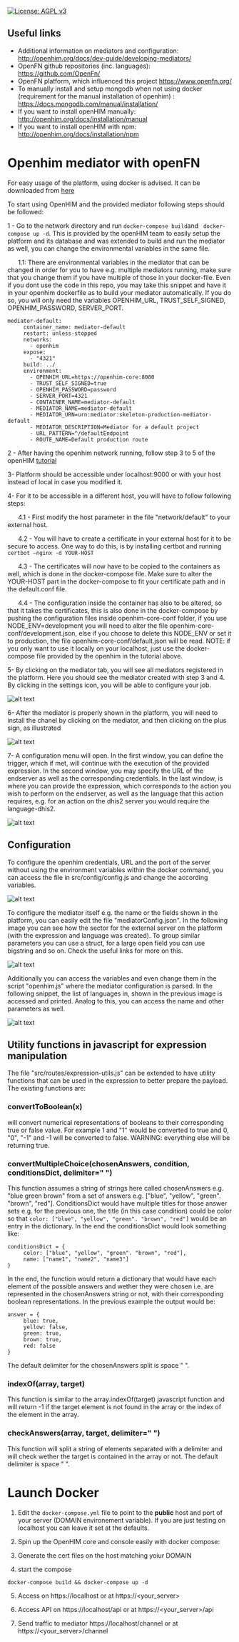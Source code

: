 [uri_license]: http://www.gnu.org/licenses/agpl.html
[uri_license_image]: https://img.shields.io/badge/License-AGPL%20v3-blue.svg

[![License: AGPL v3][uri_license_image]][uri_license]

## Useful links
* Additional information on mediators and configuration: http://openhim.org/docs/dev-guide/developing-mediators/
* OpenFN github repositories (inc. languages): https://github.com/OpenFn/
* OpenFN platform, which influenced this project https://www.openfn.org/
* To manually install and setup mongodb when not using docker (requirement for the manual installation of openhim) : https://docs.mongodb.com/manual/installation/ 
* If you want to install openHIM manually: http://openhim.org/docs/installation/manual
* If you want to install openHIM with npm: http://openhim.org/docs/installation/npm

# Openhim mediator with openFN

For easy usage of the platform, using docker is advised. It can be downloaded from [here](https://www.docker.com/)

To start using OpenHIM and the provided mediator following steps should be followed:

1 - Go to the network directory and run ```docker-compose build```and ``` docker-compose up -d```. This is provided by the openHIM team to easily setup the platform and its database and was extended to build and run the mediator as well, you can change the environmental variables in the same file.

&nbsp;&nbsp;&nbsp;&nbsp;&nbsp;&nbsp;1.1: There are environmental variables in the mediator that can be changed in order for you to have e.g. multiple mediators running, make sure that you change them if you have multiple of those in your docker-file. Even if you dont use the code in this repo, you may take this snippet and have it in your openhim dockerfile as to build your mediator automatically. If you do so, you will only need the variables OPENHIM_URL, TRUST_SELF_SIGNED, OPENHIM_PASSWORD, SERVER_PORT. 
```
mediator-default:
     container_name: mediator-default
     restart: unless-stopped
     networks:
       - openhim
     expose:
       - "4321"
     build: ../
     environment:
       - OPENHIM_URL=https://openhim-core:8080
       - TRUST_SELF_SIGNED=true
       - OPENHIM_PASSWORD=password
       - SERVER_PORT=4321
       - CONTAINER_NAME=mediator-default
       - MEDIATOR_NAME=mediator-default
       - MEDIATOR_URN=urn:mediator:skeleton-production-mediator-default
       - MEDIATOR_DESCRIPTION=Mediator for a default project
       - URL_PATTERN=^/defaultEndpoint
       - ROUTE_NAME=Default production route
 ```
       

2 - After having the openhim network running, follow step 3 to 5 of the openHIM [tutorial](https://github.com/jembi/openhim-mediator-tutorial/blob/master/0_Starting_OpenHIM.md)

3- Platform should be accessible under localhost:9000 or with your host instead of local in case you modified it.

4- For it to be accessible in a different host, you will have to follow following steps:

   &nbsp;&nbsp;&nbsp;&nbsp;&nbsp;&nbsp;4.1 - First modify the host parameter in the file "network/default" to your external host.
  
   &nbsp;&nbsp;&nbsp;&nbsp;&nbsp;&nbsp;4.2 - You will have to create a certificate in your external host for it to be secure to access. One way to do this, is by installing certbot and running
    ```certbot —nginx -d YOUR-HOST```
    
   &nbsp;&nbsp;&nbsp;&nbsp;&nbsp;&nbsp;4.3 - The certificates will now have to be copied to the containers as well, which is done in the docker-compose file. Make sure to alter the YOUR-HOST part in the docker-compose to fit your certificate path and in the default.conf file. 
  
   &nbsp;&nbsp;&nbsp;&nbsp;&nbsp;&nbsp;4.4 - The configuration inside the container has also to be altered, so that it takes the certificates, this is also done in the docker-compose by pushing the configuration files inside openhim-core-conf folder, if you use NODE_ENV=development you will need to alter the file openhim-core-conf/development.json, else if you choose to delete this NODE_ENV or set it to production, the file openhim-core-conf/default.json will be read. 
  NOTE: if you only want to use it locally on your localhost, just use the docker-compose file provided by the openhim in the tutorial above. 

5- By clicking on the mediator tab, you will see all mediators registered in the platform. Here you should see the mediator created with step 3 and 4. By clicking in the settings icon, you will be able to configure your job.

![alt text](app/images/openhim_mediator.png "Mediators in Openhim")

6- After the mediator is properly shown in the platform, you will need to install the chanel by clicking on the mediator, and then clicking on the plus sign, as illustrated

![alt text](app/images/installChanel_mediator.png "Installation of the chanel")

7- A configuration menu will open. In the first window, you can define the trigger, which if met, will continue with the execution of the provided expression. In the second window, you may specify the URL of the endserver as well as the corresponding credentials. In the last window, is where you can provide the expression, which corresponds to the action you wish to perform on the endserver, as well as the language that this action requires, e.g. for an action on the dhis2 server you would require the language-dhis2. 

![alt text](app/images/configuration_mediator.png "Configuration of the Mediator")

## Configuration

To configure the openhim credentials, URL and the port of the server without using the environment variables within the docker command, you can access the file in src/config/config.js and change the according variables.

![alt text](app/images/config_openhim.png "Configuration of OpenHIM")

To configure the mediator itself e.g. the name or the fields shown in the platform, you can easily edit the file "mediatorConfig.json". In the following image you can see how the sector for the external server on the platform (with the expression and language was created). To group similar parameters you can use a struct, for a large open field you can use bigstring and so on. Check the useful links for more on this. 

![alt text](app/images/mediator_config_server.png "Low lever configuration of mediator")

Additionally you can access the variables and even change them in the script "openhim.js" where the mediator configuration is parsed. In the following snippet, the list of languages in, shown in the previous image is accessed and printed. Analog to this, you can access the name and other parameters as well. 

![alt text](app/images/openhim_config_js.png "Accessing parameters outside the config file")

## Utility functions in javascript for expression manipulation

The file "src/routes/expression-utils.js" can be extended to have utility functions that can be used in the expression to better prepare the payload.
The existing functions are:

### convertToBoolean(x)
will convert numerical representations of booleans to their corresponding true or false value. For example 1 and "1" would be converted to true and 0, "0", "-1" and -1 will be converted to false. WARNING: everything else will be returning true.


### convertMultipleChoice(chosenAnswers, condition, conditionsDict, delimiter=" ")
This function assumes a string of strings here called chosenAnswers e.g. "blue green brown" from a set of answers e.g. ["blue", "yellow", "green". "brown", "red"]. ConditionsDict would have multiple titles for those answer sets e.g. for the previous one, the title (in this case condition) could be color so that ```color: ["blue", "yellow", "green". "brown", "red"]``` would be an entry in the dictionary. In the end the conditionsDict would look something like: 
```
conditionsDict = { 
     color: ["blue", "yellow", "green". "brown", "red"],
     name: ["name1", "name2", "name3"]
}
```
In the end, the function would return a dictionary that would have each element of the possible answers and wether they were chosen i.e. are represented in the chosenAnswers string or not, with their corresponding boolean representations. In the previous example the output would be:
```
answer = {
     blue: true,
     yellow: false,
     green: true,
     brown: true,
     red: false
}
```
The default delimiter for the chosenAnswers split is space " ". 
### indexOf(array, target)
This function is similar to the array.indexOf(target) javascript function and will return -1 if the target element is not found in the array or the index of the element in the array. 


### checkAnswers(array, target, delimiter=" ")
This function will split a string of elements separated with a delimiter and will check wether the target is contained in the array or not. The default delimiter is space " ". 


# Launch Docker

1. Edit the `docker-compose.yml` file to point to the **public** host and port of your server (DOMAIN environement variable). If you are just testing on localhost you can leave it set at the defaults.

2. Spin up the OpenHIM core and console easily with docker compose:

3. Generate the cert files on the host matching yoiur DOMAIN  

4. start the compose
```
docker-compose build && docker-compose up -d
```

5. Access on https://localhost or at https://<your_server>

6. Access API on https://localhost/api or at https://<your_server>/api

7. Send traffic to mediator https://localhost/channel or at https://<your_server>/channel



